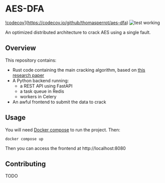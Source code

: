 # AES-DFA
[!codecov](https://codecov.io/github/thomasperrot/aes-dfa/graph/badge.svg?token=UL6MZ6UIXQ)](https://codecov.io/github/thomasperrot/aes-dfa)
![test working](https://github.com/thomasperrot/aes-dfa/actions/workflows/testing.yml/badge.svg)

An optimized distributed architecture to crack AES using a single fault.

## Overview

This repository contains:
* Rust code containing the main cracking algorithm, based on [this research paper](https://eprint.iacr.org/2009/575.pdf)
* A Python backend running:
  * a REST API using FastAPI
  * a task queue in Redis
  * workers in Celery
* An awful frontend to submit the data to crack

## Usage

You will need [Docker compose](https://docs.docker.com/compose/) to run the project. Then:
```
docker compose up
```
Then you can access the frontend at http://localhost:8080

## Contributing

TODO